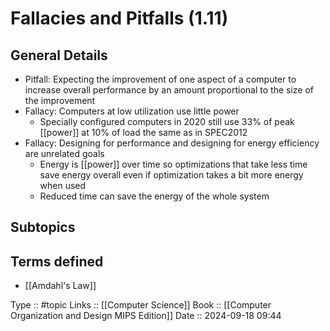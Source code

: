 # Fallacies and Pitfalls (1.11)

## General Details

- Pitfall: Expecting the improvement of one aspect of a computer to increase overall performance by an amount proportional to the size of the improvement
- Fallacy: Computers at low utilization use little power
	- Specially configured computers in 2020 still use 33% of peak [[power]] at 10% of load the same as in SPEC2012
- Fallacy: Designing for performance and designing for energy efficiency are unrelated goals
	- Energy is [[power]] over time so optimizations that take less time save energy overall even if optimization takes a bit more energy when used
	- Reduced time can save the energy of the whole system
## Subtopics

## Terms defined

- [[Amdahl's Law]]


Type :: #topic
Links :: [[Computer Science]]
Book :: [[Computer Organization and Design MIPS Edition]]
Date ::  2024-09-18 09:44